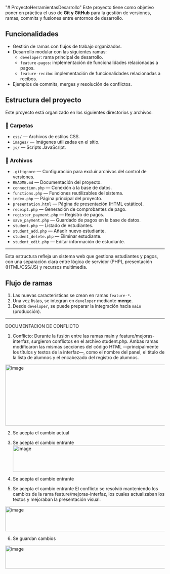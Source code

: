 "# ProyectoHerramientasDesarrollo" 
Este proyecto tiene como objetivo poner en práctica el uso de **Git y GitHub** para la gestión de versiones, ramas, commits y fusiones entre entornos de desarrollo.  

## Funcionalidades
- Gestión de ramas con flujos de trabajo organizados.
- Desarrollo modular con las siguientes ramas:
  - `developer`: rama principal de desarrollo.
  - `feature-pagos`: implementación de funcionalidades relacionadas a pagos.
  - `feature-recibo`: implementación de funcionalidades relacionadas a recibos.
- Ejemplos de commits, merges y resolución de conflictos.

## Estructura del proyecto

Este proyecto está organizado en los siguientes directorios y archivos:

### 📁 Carpetas
- `css/` — Archivos de estilos CSS.
- `images/` — Imágenes utilizadas en el sitio.
- `js/` — Scripts JavaScript.

### 📄 Archivos
- `.gitignore` — Configuración para excluir archivos del control de versiones.
- `README.md` — Documentación del proyecto.
- `connection.php` — Conexión a la base de datos.
- `functions.php` — Funciones reutilizables del sistema.
- `index.php` — Página principal del proyecto.
- `presentation.html` — Página de presentación (HTML estático).
- `receipt.php` — Generación de comprobantes de pago.
- `register_payment.php` — Registro de pagos.
- `save_payment.php` — Guardado de pagos en la base de datos.
- `student.php` — Listado de estudiantes.
- `student_add.php` — Añadir nuevo estudiante.
- `student_delete.php` — Eliminar estudiante.
- `student_edit.php` — Editar información de estudiante.

---

Esta estructura refleja un sistema web que gestiona estudiantes y pagos, con una separación clara entre lógica de servidor (PHP), presentación (HTML/CSS/JS) y recursos multimedia.

## Flujo de ramas
1. Las nuevas características se crean en ramas `feature-*`.  
2. Una vez listas, se integran en `developer` mediante **merge**.  
3. Desde `developer`, se puede preparar la integración hacia `main` (producción).


---


DOCUMENTACION DE CONFLICTO

1. Conflicto: Durante la fusión entre las ramas main y feature/mejoras-interfaz, surgieron conflictos en el archivo student.php. Ambas ramas modificaron las mismas secciones del código HTML —principalmente los títulos y textos de la interfaz—, como el nombre del panel, el título de la lista de alumnos y el encabezado del registro de alumnos.

<img width="709" height="192" alt="image" src="https://github.com/user-attachments/assets/fa167a57-12eb-4f53-b964-198b52725b5a" />

2. Se acepta el cambio actual



3. Se acepta el cambio entrante
   <img width="709" height="83" alt="image" src="https://github.com/user-attachments/assets/866e81ee-1219-4ac2-99f0-00ed6d6c9fa7" />


4. Se acepta el cambio entrante
   

5. Se acepta el cambio entrante
   El conflicto se resolvió manteniendo los cambios de la rama feature/mejoras-interfaz, los cuales actualizaban los textos y mejoraban la presentación visual.
 <img width="709" height="78" alt="image" src="https://github.com/user-attachments/assets/445dd6a5-87f2-432a-9044-b332f699d6a7" />


6. Se guardan cambios

<img width="709" height="73" alt="image" src="https://github.com/user-attachments/assets/ca5d4eee-2f04-4b7a-8fd8-e181995a419a" />




















